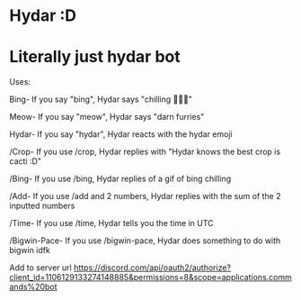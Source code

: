 # Hydar :D
# Literally just hydar bot

Uses:

Bing- If you say "bing", Hydar says "chilling 🥶🥶🥶"

Meow- If you say "meow", Hydar says "darn furries"

Hydar- If you say "hydar", Hydar reacts with the hydar emoji

/Crop- If you use /crop, Hydar replies with "Hydar knows the best crop is cacti :D"

/Bing- If you use /bing, Hydar replies of a gif of bing chilling

/Add-  If you use /add and 2 numbers, Hydar replies with the sum of the 2 inputted numbers

/Time- If you use /time, Hydar tells you the time in UTC

/Bigwin-Pace- If you use /bigwin-pace, Hydar does something to do with bigwin idfk





Add to server url https://discord.com/api/oauth2/authorize?client_id=1106129133274148885&permissions=8&scope=applications.commands%20bot
